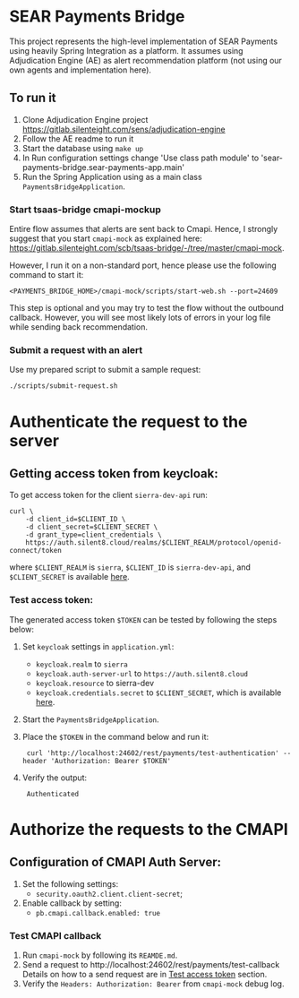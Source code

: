 # SEAR Payments Bridge

This project represents the high-level implementation of SEAR Payments using heavily Spring Integration as a platform. It assumes using Adjudication Engine (AE) as alert recommendation platform (not using our own agents and implementation here).  

## To run it

1. Clone Adjudication Engine project https://gitlab.silenteight.com/sens/adjudication-engine
2. Follow the AE readme to run it
3. Start the database using `make up`
4. In Run configuration settings change 'Use class path module' to 'sear-payments-bridge.sear-payments-app.main'
5. Run the Spring Application using as a main class `PaymentsBridgeApplication`.

### Start tsaas-bridge cmapi-mockup

Entire flow assumes that alerts are sent back to Cmapi. Hence, I strongly suggest that you start `cmapi-mock` as explained here: https://gitlab.silenteight.com/scb/tsaas-bridge/-/tree/master/cmapi-mock.

However, I run it on a non-standard port, hence please use the following command to start it:

```
<PAYMENTS_BRIDGE_HOME>/cmapi-mock/scripts/start-web.sh --port=24609
```

This step is optional and you may try to test the flow without the outbound callback. However, you will see most likely lots of errors in your log file while sending back recommendation.

### Submit a request with an alert

Use my prepared script to submit a sample request:

```
./scripts/submit-request.sh
```

# Authenticate the request to the server

## Getting access token from keycloak:
To get access token for the client `sierra-dev-api` run: 

    curl \
        -d client_id=$CLIENT_ID \
        -d client_secret=$CLIENT_SECRET \
        -d grant_type=client_credentials \
        https://auth.silent8.cloud/realms/$CLIENT_REALM/protocol/openid-connect/token

where `$CLIENT_REALM` is `sierra`, `$CLIENT_ID` is `sierra-dev-api`, and `$CLIENT_SECRET` is available [here](https://auth.silent8.cloud/admin/master/console/#/realms/sierra/clients/1e5bb2aa-d17b-4746-8e24-fd3bb21d1259/credentials).

### Test access token:

The generated access token `$TOKEN` can be tested by following the steps below:

1. Set `keycloak` settings in `application.yml`: 
    - `keycloak.realm` to `sierra`
    - `keycloak.auth-server-url` to `https://auth.silent8.cloud`
    - `keycloak.resource` to sierra-dev
    - `keycloak.credentials.secret` to `$CLIENT_SECRET`, which is available [here](https://auth.silent8.cloud/admin/master/console/#/realms/sierra/clients/1e5bb2aa-d17b-4746-8e24-fd3bb21d1259/credentials).
1. Start the `PaymentsBridgeApplication`.
1. Place the `$TOKEN` in the command below and run it:

        curl 'http://localhost:24602/rest/payments/test-authentication' --header 'Authorization: Bearer $TOKEN'

1. Verify the output:
    
        Authenticated
        
# Authorize the requests to the CMAPI

## Configuration of CMAPI Auth Server:

1. Set the following settings:
    - `security.oauth2.client.client-secret`;
1. Enable callback by setting:
    - `pb.cmapi.callback.enabled: true`

### Test CMAPI callback

1. Run `cmapi-mock` by following its `REAMDE.md`.
1. Send a request to http://localhost:24602/rest/payments/test-callback Details on how to a send request are in [Test access token](#test-access-token) section.
1. Verify the `Headers: Authorization: Bearer` from `cmapi-mock` debug log.
